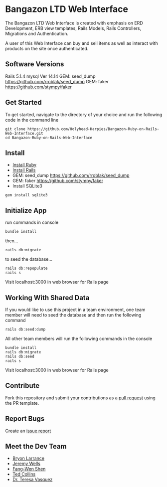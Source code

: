 # Bangazon LTD Web Interface

The Bangazon LTD Web Interface is created with emphasis on ERD Development, ERB view templates, Rails Models, Rails Controllers, Migrations and Authentication.

A user of this Web Interface can buy and sell items as well as interact with products on the site once authenticated.

## Software Versions

Rails 5.1.4
mysql  Ver 14.14
GEM: seed_dump https://github.com/rroblak/seed_dump
GEM: faker https://github.com/stympy/faker

## Get Started
To get started, navigate to the directory of your choice and run the following code in the command line
```
git clone https://github.com/Holyhead-Harpies/Bangazon-Ruby-on-Rails-Web-Interface.git
cd Bangazon-Ruby-on-Rails-Web-Interface
```
## Install

* [Install Ruby](https://www.ruby-lang.org/en/documentation/installation/)
* [Install Rails](https://github.com/tbsvttr/install-ruby-and-rails)
* GEM: seed_dump https://github.com/rroblak/seed_dump
* GEM: faker https://github.com/stympy/faker
* Install SQLite3
```
gem install sqlite3
```
## Initialize App

run commands in console
``` 
bundle install
```
then...
```
rails db:migrate
```
to seed the database...
```
rails db:repopulate
rails s
```
Visit localhost:3000 in web browser for Rails page

## Working With Shared Data
If you would like to use this project in a team environment, one team member will need to seed the database and then run the following command
```
rails db:seed:dump
```
All other team members will run the following commands in the console
``` 
bundle install
rails db:migrate
rails db:seed
rails s
```
Visit localhost:3000 in web browser for Rails page
## Contribute
Fork this repository and submit your contributions as a [pull request](https://github.com/Holyhead-Harpies/Bangazon-Ruby-on-Rails-Web-Interface/blob/master/PULL_REQUEST_TEMPLATE.md) using the PR template.

## Report Bugs
Create an [issue report](https://github.com/Holyhead-Harpies/Bangazon-Ruby-on-Rails-Web-Interface/issues/new)
## Meet the Dev Team
- [Bryon Larrance](https://github.com/)
- [Jeremy Wells](https://github.com/)
- [Fang-Wen Shen](https://github.com/)
- [Ted Collins](https://github.com/)
- [Dr. Teresa Vasquez](https://github.com/drteresavasquez)

